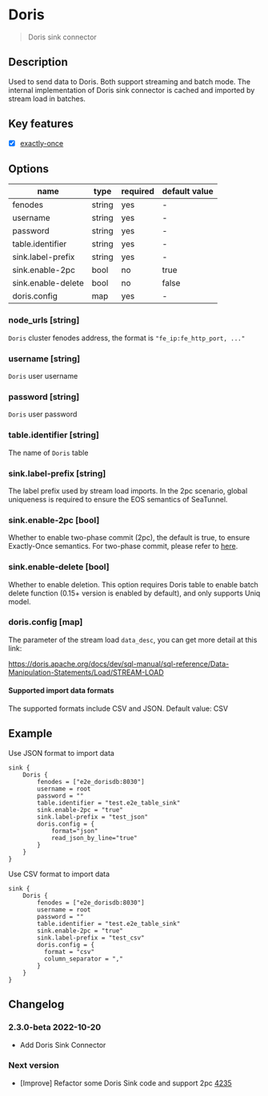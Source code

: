 # Doris

> Doris sink connector

## Description

Used to send data to Doris. Both support streaming and batch mode.
The internal implementation of Doris sink connector is cached and imported by stream load in batches.

## Key features

- [x] [exactly-once](../../concept/connector-v2-features.md)

## Options

|        name        |  type  | required | default value |
|--------------------|--------|----------|---------------|
| fenodes            | string | yes      | -             |
| username           | string | yes      | -             |
| password           | string | yes      | -             |
| table.identifier   | string | yes      | -             |
| sink.label-prefix  | string | yes      | -             |
| sink.enable-2pc    | bool   | no       | true          |
| sink.enable-delete | bool   | no       | false         |
| doris.config       | map    | yes      | -             |

### node_urls [string]

`Doris` cluster fenodes address, the format is `"fe_ip:fe_http_port, ..."`

### username [string]

`Doris` user username

### password [string]

`Doris` user password

### table.identifier [string]

The name of `Doris` table

### sink.label-prefix [string]

The label prefix used by stream load imports. In the 2pc scenario, global uniqueness is required to ensure the EOS semantics of SeaTunnel.

### sink.enable-2pc [bool]

Whether to enable two-phase commit (2pc), the default is true, to ensure Exactly-Once semantics. For two-phase commit, please refer to [here](https://doris.apache.org/docs/dev/sql-manual/sql-reference/Data-Manipulation-Statements/Load/STREAM-LOAD).

### sink.enable-delete [bool]

Whether to enable deletion. This option requires Doris table to enable batch delete function (0.15+ version is enabled by default), and only supports Uniq model.

### doris.config [map]

The parameter of the stream load `data_desc`, you can get more detail at this link:

https://doris.apache.org/docs/dev/sql-manual/sql-reference/Data-Manipulation-Statements/Load/STREAM-LOAD

#### Supported import data formats

The supported formats include CSV and JSON. Default value: CSV

## Example

Use JSON format to import data

```
sink {
    Doris {
        fenodes = ["e2e_dorisdb:8030"]
        username = root
        password = ""
        table.identifier = "test.e2e_table_sink"
        sink.enable-2pc = "true"
        sink.label-prefix = "test_json"
        doris.config = {
            format="json"
            read_json_by_line="true"
        }
    }
}

```

Use CSV format to import data

```
sink {
    Doris {
        fenodes = ["e2e_dorisdb:8030"]
        username = root
        password = ""
        table.identifier = "test.e2e_table_sink"
        sink.enable-2pc = "true"
        sink.label-prefix = "test_csv"
        doris.config = {
          format = "csv"
          column_separator = ","
        }
    }
}
```

## Changelog

### 2.3.0-beta 2022-10-20

- Add Doris Sink Connector

### Next version

- [Improve] Refactor some Doris Sink code and support 2pc [4235](https://github.com/apache/incubator-seatunnel/pull/4235)

